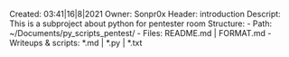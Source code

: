 Created: 03:41|16|8|2021
Owner: Sonpr0x
Header: introduction
Descript: This is a subproject about python for pentester room
Structure: 
	- Path: ~/Documents/py_scripts_pentest/
	- Files: README.md | FORMAT.md
	- Writeups & scripts: *.md | *.py | *.txt
